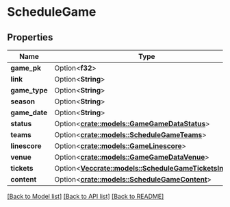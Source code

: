 # ScheduleGame

## Properties

Name | Type | Description | Notes
------------ | ------------- | ------------- | -------------
**game_pk** | Option<**f32**> |  | [optional]
**link** | Option<**String**> |  | [optional]
**game_type** | Option<**String**> |  | [optional]
**season** | Option<**String**> |  | [optional]
**game_date** | Option<**String**> |  | [optional]
**status** | Option<[**crate::models::GameGameDataStatus**](Game_gameData_status.md)> |  | [optional]
**teams** | Option<[**crate::models::ScheduleGameTeams**](ScheduleGame_teams.md)> |  | [optional]
**linescore** | Option<[**crate::models::GameLinescore**](GameLinescore.md)> |  | [optional]
**venue** | Option<[**crate::models::GameGameDataVenue**](Game_gameData_venue.md)> |  | [optional]
**tickets** | Option<[**Vec<crate::models::ScheduleGameTicketsInner>**](ScheduleGame_tickets_inner.md)> |  | [optional]
**content** | Option<[**crate::models::ScheduleGameContent**](ScheduleGame_content.md)> |  | [optional]

[[Back to Model list]](../README.md#documentation-for-models) [[Back to API list]](../README.md#documentation-for-api-endpoints) [[Back to README]](../README.md)


